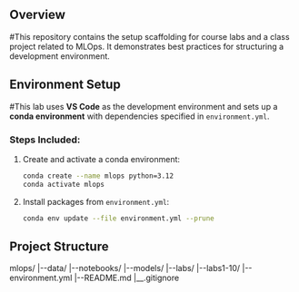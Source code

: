 ## Overview
#This repository contains the setup scaffolding for course labs and a class project related to MLOps. It demonstrates best practices for structuring a development environment. 

## Environment Setup
#This lab uses **VS Code** as the development environment and sets up a **conda environment** with dependencies specified in `environment.yml`.

### Steps Included:
1. Create and activate a conda environment:
    ```bash
    conda create --name mlops python=3.12
    conda activate mlops
    ```
2. Install packages from `environment.yml`:
    ```bash
    conda env update --file environment.yml --prune
    ```
##  Project Structure
mlops/
|--data/
|--notebooks/
|--models/
|--labs/
   |--labs1-10/
|--environment.yml
|--README.md
|__.gitignore

